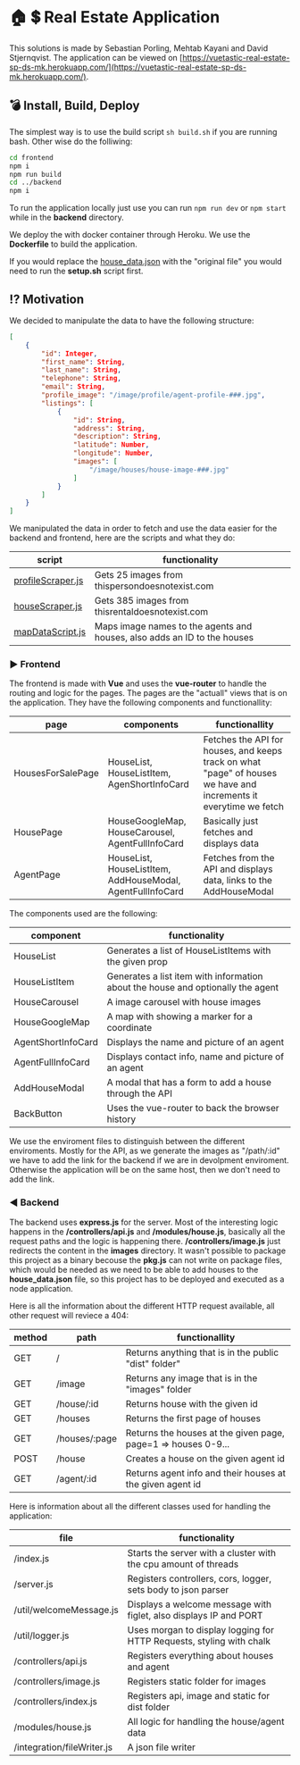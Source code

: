 # :house: :heavy_dollar_sign: Real Estate Application

This solutions is made by Sebastian Porling, Mehtab Kayani and David Stjernqvist.
The application can be viewed on [https://vuetastic-real-estate-sp-ds-mk.herokuapp.com/](https://vuetastic-real-estate-sp-ds-mk.herokuapp.com/).

## :bomb: Install, Build, Deploy

The simplest way is to use the build script `sh build.sh` if you are running bash.
Other wise do the folliwing:

```bash
cd frontend
npm i
npm run build
cd ../backend
npm i
```

To run the application locally just use you can run `npm run dev` or `npm start` while in the **backend** directory.

We deploy the with docker container through Heroku. We use the **Dockerfile** to build the application.

If you would replace the [house_data.json](./backend/data/house_data.json) with the "original file" you would need to run the **setup.sh** script first.

## :interrobang: Motivation

We decided to manipulate the data to have the following structure:

```json
[
    {
        "id": Integer,
        "first_name": String,
        "last_name": String,
        "telephone": String,
        "email": String,
        "profile_image": "/image/profile/agent-profile-###.jpg",
        "listings": [
            {
                "id": String,
                "address": String,
                "description": String,
                "latitude": Number,
                "longitude": Number,
                "images": [
                    "/image/houses/house-image-###.jpg"
                ]
            }
        ]
    }
]
```

We manipulated the data in order to fetch and use the data easier for the backend and frontend, here are the scripts and what they do:

|script             |functionality                                                              |
|-------------------|---------------------------------------------------------------------------|
|[profileScraper.js](./backend/images/profile/profileScraper.js)|Gets 25 images from thispersondoesnotexist.com|
|[houseScraper.js](./backend/images/houses/houseScraper.js)|Gets 385 images from thisrentaldoesnotexist.com|
|[mapDataScript.js](./backend/mapDataScript.js)|Maps image names to the agents and houses, also adds an ID to the houses|

### :arrow_forward: Frontend

The frontend is made with **Vue** and uses the **vue-router** to handle the routing and logic for the pages. The pages are the "actuall" views that is on the application. They have the following components and functionallity:

|page             |components                                                |functionallity|
|-----------------|----------------------------------------------------------|--------|
|HousesForSalePage|HouseList, HouseListItem, AgenShortInfoCard               |Fetches the API for houses, and keeps track on what "page" of houses we have and increments it everytime we fetch|
|HousePage        |HouseGoogleMap, HouseCarousel, AgentFullInfoCard          |Basically just fetches and displays data|
|AgentPage        |HouseList, HouseListItem, AddHouseModal, AgentFullInfoCard|Fetches from the API and displays data, links to the AddHouseModal|

The components used are the following:

|component          |functionality                                                                  |
|-------------------|-------------------------------------------------------------------------------|
|HouseList          |Generates a list of HouseListItems with the given prop                         |
|HouseListItem      |Generates a list item with information about the house and optionally the agent|
|HouseCarousel      |A image carousel with house images                                             |
|HouseGoogleMap     |A map with showing a marker for a coordinate                                   |
|AgentShortInfoCard |Displays the name and picture of an agent                                      |
|AgentFullInfoCard  |Displays contact info, name and picture of an agent                            |
|AddHouseModal      |A modal that has a form to add a house through the API                         |
|BackButton         |Uses the vue-router to back the browser history                                |

We use the enviroment files to distinguish between the different enviroments. Mostly for the API, as we generate the images as "/path/:id" we have to add the link for the backend if we are in devolpment enviroment. Otherwise the application will be on the same host, then we don't need to add the link.

### :arrow_backward: Backend

The backend uses **express.js** for the server. Most of the interesting logic happens in the **/controllers/api.js** and **/modules/house.js**, basically all the request paths and the logic is happening there. **/controllers/image.js** just redirects the content in the **images** directory. It wasn't possible to package this project as a binary becouse the **pkg.js** can not write on package files, which would be needed as we need to be able to add houses to the **house_data.json** file, so this project has to be deployed and executed as a node application.

Here is all the information about the different HTTP request available, all other request will reviece a 404:

|method |path           |functionallity                                                 |
|-------|---------------|---------------------------------------------------------------|
|GET    |/              |Returns anything that is in the public "dist" folder"          |
|GET    |/image         |Returns any image that is in the "images" folder               |
|GET    |/house/:id     |Returns house with the given id                                |
|GET    |/houses        |Returns the first page of houses                               |
|GET    |/houses/:page  |Returns the houses at the given page, page=1 => houses 0-9...  |
|POST   |/house         |Creates a house on the given agent id                          |
|GET    |/agent/:id     |Returns agent info and their houses at the given agent id      |

Here is information about all the different classes used for handling the application:

|file                       |functionality                                                          |
|---------------------------|-----------------------------------------------------------------------|
|/index.js                  |Starts the server with a cluster with the cpu amount of threads        |
|/server.js                 |Registers controllers, cors, logger, sets body to json parser          |
|/util/welcomeMessage.js    |Displays a welcome message with figlet, also displays IP and PORT      |
|/util/logger.js            |Uses morgan to display logging for HTTP Requests, styling with chalk   |
|/controllers/api.js        |Registers everything about houses and agent                            |
|/controllers/image.js      |Registers static folder for images                                     |
|/controllers/index.js      |Registers api, image and static for dist folder                        |
|/modules/house.js          |All logic for handling the house/agent data                            |
|/integration/fileWriter.js |A json file writer                                                     |

